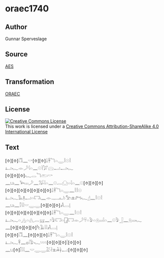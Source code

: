 # oraec1740

## Author

Gunnar Sperveslage

## Source

[AES](https://github.com/simondschweitzer/aes)

## Transformation

[ORAEC](https://oraec.github.io/)

## License

<a rel="license" href="http://creativecommons.org/licenses/by-sa/4.0/"><img alt="Creative Commons License" style="border-width:0" src="https://i.creativecommons.org/l/by-sa/4.0/88x31.png" /></a><br />This work is licensed under a <a rel="license" href="http://creativecommons.org/licenses/by-sa/4.0/">Creative Commons Attribution-ShareAlike 4.0 International License</a>

## Text

[⯑][⯑]𓇋𓀢𓈖𓎡[⯑][⯑]𓏙𓋹𓆓𓏏𓇾𓎛𓇳𓎛<br>
𓂞𓆑𓁹𓌳𓇋𓏏𓈖𓇳𓌙𓅯𓈍𓂝𓂝𓆑<br>
[⯑][⯑][⯑]𓆑𓂋𓆓𓂧𓎡<br>
𓈖𓂓𓏤𓈖𓅨𓏥𓌳𓈖𓅮𓇋𓏏𓈖𓇳𓐛𓈌𓏏𓇋𓏏𓈖𓇳[⯑][⯑][⯑]<br>
[⯑][⯑][⯑][⯑][⯑][⯑][⯑]𓏙𓋹𓆓𓏏𓇾𓈖𓎛𓎛𓇳<br>
𓂞𓆑𓅓𓊢𓂝𓏏𓉐𓏤𓈖𓁹𓊃𓊵𓊸𓅡𓏤𓁷𓏤𓁀𓆑𓊨𓈖𓎛𓇳𓎛<br>
𓈖𓂓𓏤𓈖𓎿𓇋𓇋𓎟𓇾𓇾[⯑][⯑][⯑]𓀻𓐙𓊤<br>
[⯑][⯑][⯑][⯑][⯑][⯑][⯑]𓏙𓋹𓆓𓏏𓇾𓈖𓎛𓇳𓎛<br>
𓂞𓆑𓏏𓂻𓏏𓂽𓐛𓄚𓈖𓏌𓅱𓉐𓏏𓉗𓉐𓁹𓌳𓄜𓏏𓅱𓏏𓇶𓏥𓇋𓏏𓈖𓇳𓅱𓃀𓈖𓇶𓏥𓆑<br>
𓈖[⯑][⯑][⯑][⯑]𓌸𓄿𓇋𓇋𓀻𓐙𓊤<br>
[⯑][⯑]𓇋𓀢𓈖[⯑][⯑][⯑]𓏙𓋹𓆓𓏏𓇾𓎛𓇳𓎛<br>
𓂞𓆑𓋹𓈖𓐍𓇋𓅱𓆑𓄼𓄼𓄼[⯑][⯑][⯑]𓇛[⯑][⯑]<br>
𓈖𓂓[⯑]𓎿𓇋𓇋𓈖𓎟𓇾𓇾𓅷𓋽𓁷𓏤𓇓𓋀𓂝[⯑][⯑][⯑]<br>
